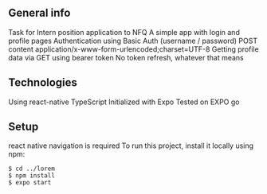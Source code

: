 ## General info
Task for Intern position application to NFQ
A simple app with login and profile pages
Authentication using Basic Auth (username / password)
POST content application/x-www-form-urlencoded;charset=UTF-8
Getting profile data via GET using bearer token
No token refresh, whatever that means
	
## Technologies
Using react-native
TypeScript
Initialized with Expo
Tested on EXPO go
	
## Setup
react native navigation is required
To run this project, install it locally using npm:

```
$ cd ../lorem
$ npm install
$ expo start
```
